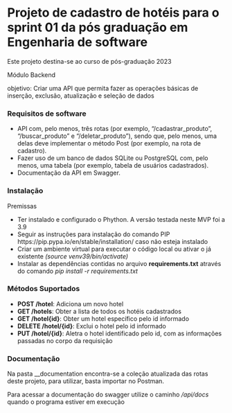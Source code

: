 # Projeto de cadastro de hotéis para o sprint 01 da pós graduação em Engenharia de software

Este projeto destina-se ao curso de pós-graduação 2023 </br> 
<p>Módulo Backend</p>

<p>
objetivo: Criar uma API que permita fazer as operações básicas de inserção, exclusão, atualização e seleção de dados
</p>

<h3>Requisitos de software</h3>
<ul>
    <li>API com, pelo menos, três rotas (por exemplo, “/cadastrar_produto”, “/buscar_produto” e “/deletar_produto”), sendo que, pelo menos, uma delas deve implementar o método Post (por exemplo, na rota de cadastro).</li>
    <li>Fazer uso de um banco de dados SQLite ou PostgreSQL com, pelo menos, uma tabela (por exemplo, tabela de usuários cadastrados).</li>
    <li>Documentação da API em Swagger.</li>
</ul>

<h3>Instalação</h3>
<p>Premissas </p>
<ul>
    <li>Ter instalado e configurado o Phython. A versão testada neste MVP foi a 3.9</li>
    <li>Seguir as instruções para instalação do comando PIP https://pip.pypa.io/en/stable/installation/ caso não esteja instalado</li>
    <li>Criar um ambiente virtual para executar o código local ou ativar o já existente <i>(source venv39/bin/activate)</i></li>    
    <li>Instalar as dependências contidas no arquivo <strong>requirements.txt</strong> através do comando <i>pip install -r requirements.txt</i></li>
</ul>

<h3>Métodos Suportados</h3>
<ul>
    <li><strong>POST /hotel</strong>: Adiciona um novo hotel</li>
    <li><strong>GET /hotels</strong>: Obter a lista de todos os hotéis cadastrados</li>
    <li><strong>GET /hotel{id}</strong>: Obter um hotel específico pelo id informado</li>
    <li><strong>DELETE /hotel/{id}</strong>: Exclui o hotel pelo id informado</li>    
    <li><strong>PUT /hotel/{id}</strong>: Aletra o hotel identificado pelo id, com as informações passadas no corpo da requisição</li>    
</ul>

<h3>Documentação</h3>
<p>Na pasta __documentation encontra-se a coleção atualizada das rotas deste projeto, para utilizar, basta importar no Postman.</p>
<p>Para acessar a documentação do swagger utilize o caminho <i>/api/docs</i> quando o programa estiver em execução</p>
